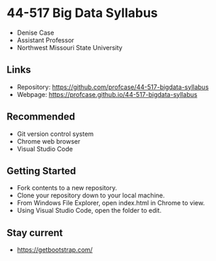 # 44-517 Big Data Syllabus

* Denise Case
* Assistant Professor
* Northwest Missouri State University

## Links

* Repository: <https://github.com/profcase/44-517-bigdata-syllabus>
* Webpage: <https://profcase.github.io/44-517-bigdata-syllabus>

## Recommended

* Git version control system
* Chrome web browser
* Visual Studio Code

## Getting Started

* Fork contents to a new repository.
* Clone your repository down to your local machine.
* From Windows File Explorer, open index.html in Chrome to view.
* Using Visual Studio Code, open the folder to edit.

## Stay current

* <https://getbootstrap.com/>
